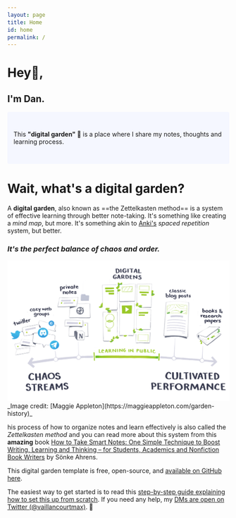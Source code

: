 ```yaml
---
layout: page
title: Home
id: home
permalink: /
---
```


# Hey👋, 
## I'm Dan.

<p style="padding: 3em 1em; background: #f5f7ff; border-radius: 4px;">
  This <span style="font-weight: bold">"digital garden" 🌱</span> is a place where I share my notes, thoughts and learning process. 
</p>

# Wait, what's a digital garden?

A __digital garden__, also known as ==the Zettelkasten method== is a system of effective learning through better note-taking. It's something like creating a _mind map_, but more. It's something akin to [Anki's](https://apps.ankiweb.net/) _spaced repetition_ system, but better.

### _It's the perfect balance of chaos and order._

<img src="/assets/digital-garden.png"/>
_Image credit: [Maggie Appleton](https://maggieappleton.com/garden-history)_

his process of how to organize notes and learn effectively is also called the _Zettelkasten method_ and you can read more about this system from this __amazing__ book [How to Take Smart Notes: One Simple Technique to Boost Writing, Learning and Thinking – for Students, Academics and Nonfiction Book Writers](https://www.goodreads.com/book/show/34507927-how-to-take-smart-notes) by Sönke Ahrens.

This digital garden template is free, open-source, and [available on GitHub here](https://github.com/maximevaillancourt/digital-garden-jekyll-template).

The easiest way to get started is to read this [step-by-step guide explaining how to set this up from scratch](https://maximevaillancourt.com/blog/setting-up-your-own-digital-garden-with-jekyll). If you need any help, my [DMs are open on Twitter (@vaillancourtmax)](https://twitter.com/vaillancourtmax). 👋

<style>
  .wrapper {
    max-width: 46em;
  }
</style>
